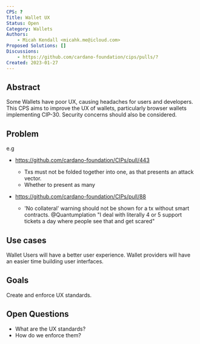 ```yaml
---
CPS: ?
Title: Wallet UX
Status: Open
Category: Wallets
Authors:
    - Micah Kendall <micahk.me@icloud.com>
Proposed Solutions: []
Discussions:
    - https://github.com/cardano-foundation/cips/pulls/?
Created: 2023-01-27
---
```


## Abstract
Some Wallets have poor UX, causing headaches for users and developers. This CPS aims to improve the UX of wallets, particularly browser wallets implementing CIP-30. Security concerns should also be considered.

## Problem
<!-- A more elaborate description of the problem and its context. This section should explain what motivates the writing of the CPS document. -->

e.g
- https://github.com/cardano-foundation/CIPs/pull/443
    - Txs must not be folded together into one, as that presents an attack vector.
    - Whether to present as many 

- https://github.com/cardano-foundation/CIPs/pull/88
    - 'No collateral' warning should not be shown for a tx without smart contracts. @Quantumplation "I deal with literally 4 or 5 support tickets a day where people see that and get scared"


## Use cases
Wallet Users will have a better user experience. Wallet providers will have an easier time building user interfaces.

## Goals
Create and enforce UX standards.

## Open Questions
- What are the UX standards?
- How do we enforce them?
